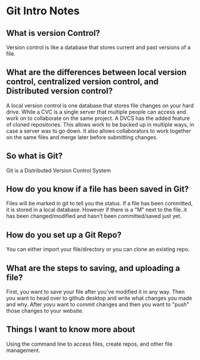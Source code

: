  
# Git Intro Notes


## What is version Control?

Version control is like a database that stores current and past versions of a file.

## What are the differences between local version control, centralized version control, and Distributed version control?

A local version control is one database that stores file changes on your hard drive. While a CVC is a single server that multiple people can access and work on to collaborate on the same project. A DVCS has the added feature of cloned repositories. This allows work to be backed up in multiple ways, in case a server was to go down. It also allows collaborators to work together on the same files and merge later before submitting changes.


## So what is Git?

Git is a Distributed Version Control System


## How do you know if a file has been saved in Git? 

Files  will be marked in git to tell you the status. If a file has been committed, it is stored in a local database. However if there is a "M" next to the file..it has been changed/modified and hasn't been committed/saved just yet.

## How do you set up a Git Repo? 

 You can either import your file/directory or you can clone an existing repo. 

## What are the steps to saving, and uploading a file?

 First, you want to save your file after you've modified it in any way. Then you want to head over to github desktop and write what changes you made and why. After yoyu want to commit changes and then you want to "push" those changes to your website.

## Things I want to know more about

 Using the command line to access files, create repos, and other file management.